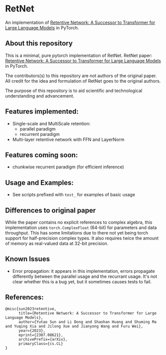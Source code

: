 # RetNet
An implementation of [Retentive Network: A Successor to Transformer
for Large Language Models](https://arxiv.org/pdf/2307.08621.pdf) in PyTorch.

## About this repository
This is a minimal, pure pytorch implementation of RetNet. RetNet paper: [Retentive Network: A Successor to Transformer
for Large Language Models](https://arxiv.org/pdf/2307.08621.pdf) in PyTorch.

The contributors(s) to this repository are not authors of the original paper. All credit for the idea and formulation of RetNet goes to the original authors.

The purpose of this repository is to aid scientific and technological understanding and advancement.


## Features implemented:
* Single-scale and MultiScale retention:
  - parallel paradigm
  - recurrent paradigm
* Multi-layer retentive network with FFN and LayerNorm

## Features coming soon:
* chunkwise recurrent paradigm (for efficient inference)

## Usage and Examples:
* See scripts prefixed with `test_` for examples of basic usage

## Differences to original paper
While the paper contains no explicit references to complex algebra, this implementation uses `torch.ComplexFloat` (64-bit) for parameters and data throughput. This has some limitations due to there not yet being torch support for half-precision complex types. It also requires twice the amount of memory as real-valued data at 32-bit precision.


## Known Issues
* Error propagation: it appears in this implementation, errors propagate differently between the parallel usage and the recurrant usage. It's not clear whether this is a bug yet, but it sometimes causes tests to fail.

## References:
```
@misc{sun2023retentive,
      title={Retentive Network: A Successor to Transformer for Large Language Models}, 
      author={Yutao Sun and Li Dong and Shaohan Huang and Shuming Ma and Yuqing Xia and Jilong Xue and Jianyong Wang and Furu Wei},
      year={2023},
      eprint={2307.08621},
      archivePrefix={arXiv},
      primaryClass={cs.CL}
}
```